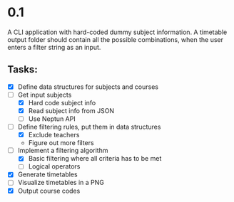 # 0.1

A CLI application with hard-coded dummy subject information. A timetable output folder should contain all the possible combinations, when the user enters a filter string as an input.

## Tasks:

- [x] Define data structures for subjects and courses
- [ ] Get input subjects
  - [x] Hard code subject info
  - [x] Read subject info from JSON
  - [ ] Use Neptun API
- [ ] Define filtering rules, put them in data structures
  - [x] Exclude teachers
  - Figure out more filters
- [ ] Implement a filtering algorithm
  - [x] Basic filtering where all criteria has to be met
  - [ ] Logical operators
- [x] Generate timetables
- [ ] Visualize timetables in a PNG
- [x] Output course codes

